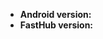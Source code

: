 <!--
    Please provide as much as detail and example as you can.
    You can add screenshots if appropriate.
    P.S: if this is not an issue, but like something to discuss, please consider our slack channel
    https://fasthub.herokuapp.com
-->



- **Android version:**
- **FastHub version:**
